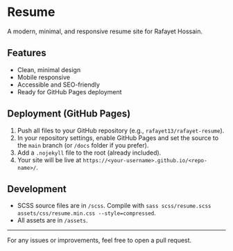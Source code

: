# Resume

A modern, minimal, and responsive resume site for Rafayet Hossain.

## Features
- Clean, minimal design
- Mobile responsive
- Accessible and SEO-friendly
- Ready for GitHub Pages deployment

## Deployment (GitHub Pages)
1. Push all files to your GitHub repository (e.g., `rafayet13/rafayet-resume`).
2. In your repository settings, enable GitHub Pages and set the source to the `main` branch (or `/docs` folder if you prefer).
3. Add a `.nojekyll` file to the root (already included).
4. Your site will be live at `https://<your-username>.github.io/<repo-name>/`.

## Development
- SCSS source files are in `/scss`. Compile with `sass scss/resume.scss assets/css/resume.min.css --style=compressed`.
- All assets are in `/assets`.

---

For any issues or improvements, feel free to open a pull request.

